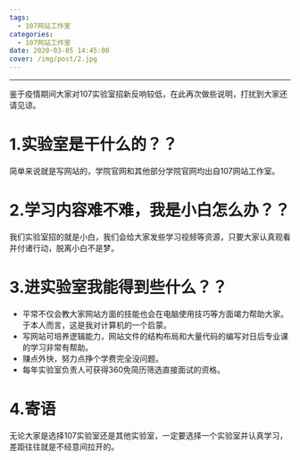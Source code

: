 ```yaml
---
tags:
  - 107网站工作室
categories:
  - 107网站工作室
date: 2020-03-05 14:45:00
cover: /img/post/2.jpg
---
```


---
鉴于疫情期间大家对107实验室招新反响较低，在此再次做些说明，打扰到大家还请见谅。

# 1.实验室是干什么的？？

简单来说就是写网站的，学院官网和其他部分学院官网均出自107网站工作室。

# 2.学习内容难不难，我是小白怎么办？？

我们实验室招的就是小白，我们会给大家发些学习视频等资源，只要大家认真观看并付诸行动，脱离小白不是梦。

# 3.进实验室我能得到些什么？？

 - 平常不仅会教大家网站方面的技能也会在电脑使用技巧等方面竭力帮助大家。于本人而言，这是我对计算机的一个启蒙。
- 写网站可培养逻辑能力，网站文件的结构布局和大量代码的编写对日后专业课的学习非常有帮助。
- 赚点外快，努力点挣个学费完全没问题。
- 每年实验室负责人可获得360免简历筛选直接面试的资格。

# 4.寄语

无论大家是选择107实验室还是其他实验室，一定要选择一个实验室并认真学习，差距往往就是不经意间拉开的。
